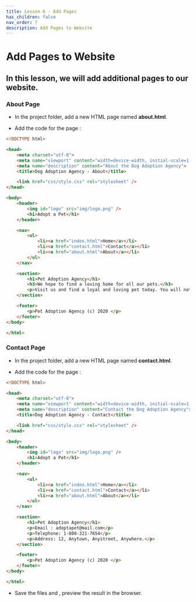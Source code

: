 ```yaml
---
title: Lesson 6 - Add Pages
has_children: false
nav_order: 7
description: Add Pages to Website
---
```


# Add Pages to Website

## In this lesson, we will add additional pages to our website.

### About Page

- In the project folder, add a new HTML page named **about.html**.

- Add the code for the page :

```html
<!DOCTYPE html>

<head>
    <meta charset="utf-8">
    <meta name="viewport" content="width=device-width, initial-scale=1, shrink-to-fit=no">
    <meta name="description" content="About the Dog Adoption Agency">
    <title>Dog Adoption Agency - About</title>

    <link href="css/style.css" rel="stylesheet" />
</head>

<body>
    <header>
        <img id="logo" src="img/logo.png" />
        <h1>Adopt a Pet</h1>
    </header>

    <nav>
        <ul>
            <li><a href="index.html">Home</a></li>
            <li><a href="contact.html">Contact</a></li>
            <li><a href="about.html">About</a></li>
        </ul>
    </nav>

    <section>
        <h1>Pet Adoption Agency</h1>
        <h3>We hope to find a loving home for all our pets.</h3>
        <p>Visit us and find a loyal and loving pet today. You will not regret it.</p>
    </section>

    <footer>
        <p>Pet Adoption Agency (c) 2020 </p>
    </footer>
</body>

</html>
```

### Contact Page

- In the project folder, add a new HTML page named **contact.html**.

- Add the code for the page :

```html
<!DOCTYPE html>

<head>
    <meta charset="utf-8">
    <meta name="viewport" content="width=device-width, initial-scale=1, shrink-to-fit=no">
    <meta name="description" content="Contact the Dog Adoption Agency">
    <title>Dog Adoption Agency - Contact</title>

    <link href="css/style.css" rel="stylesheet" />
</head>

<body>
    <header>
        <img id="logo" src="img/logo.png" />
        <h1>Adopt a Pet</h1>
    </header>

    <nav>
        <ul>
            <li><a href="index.html">Home</a></li>
            <li><a href="contact.html">Contact</a></li>
            <li><a href="about.html">About</a></li>
        </ul>
    </nav>

    <section>
        <h1>Pet Adoption Agency</h1>
        <p>Email : adoptapet@mail.com</p>
        <p>Telephone: 1-800-321-7654</p>
        <p>Address: 12, Anytown, Anystreet, Anywhere.</p>
    </section>

    <footer>
        <p>Pet Adoption Agency (c) 2020 </p>
    </footer>
</body>

</html>
```

- Save the files and , preview the result in the browser.

